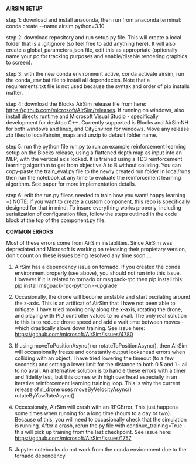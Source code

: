 **AIRSIM SETUP**

step 1: download and install anaconda, then run from anaconda terminal:
conda create --name airsim python=3.10

step 2: download repository and run setup.py file. This will create a local folder that is a .gitignore (so feel free to add anything here). It will also create a  global_parameters.json file, edit this as appropriate (optionally name your pc for tracking purposes and enable/disable rendering graphics to screen). 

step 3: with the new conda environment active, 
conda activate airsim, run the conda_env.bat file to install all dependecies. Note that a requirements.txt file is not used because the syntax and order of pip installs matter.

step 4: download the Blocks AirSim release file from here: https://github.com/microsoft/AirSim/releases. If running on windows, also install directx runtime and Microsoft Visual Studio - specifically development for desktop C++. Currently supported is Blocks and AirSimNH for both windows and linux, and CityEnviron for windows. Move any release zip files to local/airsim_maps and unzip to default folder name.

step 5: run the python file run.py to run an example reinforcement learning setup on the Blocks release, using a flattened depth map as input into an MLP, with the vertical axis locked. It is trained using a TD3 reinforcement learning algorithm to get from objective A to B without colliding. You can copy-paste the train_eval.py file to the newly created run folder in local/runs then run the notebook at any time to evaluate the reinforcement learning algorithm. See paper for more implementation details.

step 6: edit the run.py fileas needed to train how you want! happy learning =)
NOTE: if you want to create a custom component, this repo is specifically designed for that in mind. To insure everything works properly, including serialization of configuration files, follow the steps outlined in the code block at the top of the component.py file.


**COMMON ERRORS**

Most of these errors come from AirSim instablities. Since AirSim was depreciated and Microsoft is working on releasing their propietary version, don't count on these issues being resolved any time soon....

1. AirSim has a dependency issue on tornado. If you created the conda environment properly (see above), you should not run into this issue. However if it is related to tornado or msgpack-rpc then pip install this:
pip install msgpack-rpc-python --upgrade

2. Occasionally, the drone will become unstable and start oscilating around the z-axis. This is an artificat of AirSim that I have not been able to mitigate. I have tried moving only along the x-axis, rotating the drone, and playing with PID controller values to no avail. The only real solution to this is to reduce drone speed and add a wait time between moves - which drastically slows down training. See issue here: https://github.com/microsoft/AirSim/issues/4780

3. If using moveToPositionAsync() or rotateToPositionAsync(), then AirSim will occassionally freeze and constantly output lookahead errors when colliding with an object. I have tried lowering the timeout (to a few seconds) and setting a lower limit for the distance to both 0.5 and 1 - all to no avail. An alternative solution is to handle these errors with a timer and fidelity test, but this comes with high overhead especially in an iterative reinforcement learning training loop. This is why the current release of rl_drone uses moveByVelocityAsync() rotateByYawRateAsync().

4. Occassionaly, AirSim will crash with an RPCError. This just happens some times when running for a long time (hours to a day or two). Because of this, you will need to occasionally check that the simulation is running. After a crash, rerun the py file with continue_training=True - this will pick up training from the last checkpoint. See issue here: https://github.com/microsoft/AirSim/issues/1757

5. Jupyter notebooks do not work from the conda environment due to the tornado dependency.
